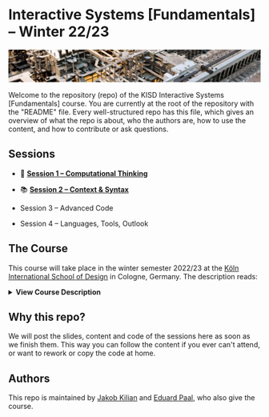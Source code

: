 # Interactive Systems [Fundamentals] –  Winter 22/23

![A close-up of a Turing Machine](img/Zuse-Z1.jpeg)

Welcome to the repository (repo) of the KISD Interactive Systems [Fundamentals] course. 
You are currently at the root of the repository with the "README" file. Every well-structured repo has this file, which gives an overview of what the repo is about, who the authors are, how to use the content, and how to contribute or ask questions.

## Sessions

- 🤔 [**Session 1 – Computational Thinking**](/sessions/Session1_Computational_Thinking/README.md)

- 📚 [**Session 2 – Context & Syntax**](/sessions/Session2_Context_and_Syntax/README.md)


- Session 3 – Advanced Code

- Session 4 – Languages, Tools, Outlook

## The Course

This course will take place in the winter semester 2022/23 at the [Köln International School of Design](https://kisd.de) in Cologne, Germany. The description reads:

<details>
<summary style="font-size:14px"><b>View Course Description</b></summary>
<p><i>
Code and algorithms are the materials from which essential aspects of our social, cultural and economic future are built. When designing these interactive systems and objects, a substantial understanding of the underlying technology (hardware) and the executed algorithm or program code (software) is essential. With the increase of such systems in everyday life, there is an increasing need to approach these topics in the context of design studies (especially in interaction/interface/product design) and to develop the ability to develop such prototypes.</i></p><p><i>

In this crash course (5 longer sessions with breaks) we learn the absolute basics of programming and look at individual aspects of the subject complex: What is a programming language and why are there so many of them? On which devices and platforms does which code run and how do I get it on there? How and where do I write, develop and store code and how do I execute it?</i></p><p><i>

No previous knowledge is required for participation. Directly after the course, there will be two further "Interactive Systems [Application]" courses in which you can apply what you have learned. Insofar as these can be chosen, it is recommended to attend one or, if you are interested, both courses.
</i></p></details>

## Why this repo?

We will post the slides, content and code of the sessions here as soon as we finish them. This way you can follow the content if you ever can't attend, or want to rework or copy the code at home.

## Authors

This repo is maintained by [Jakob Kilian](https://github.com/jakobkilian) and [Eduard Paal](https://github.com/edipa), who also give the course. 
